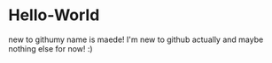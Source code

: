 # Hello-World
new to githumy name is maede!
I'm new to github actually and maybe nothing else for now! :)
